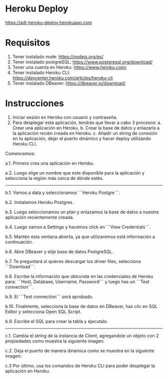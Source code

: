 # Heroku Deploy

https://adl-heroku-deploy.herokuapp.com

# Requisitos
1. Tener instalado node: https://nodejs.org/es/
2. Tener instalado postgreSQL: https://www.postgresql.org/download/
3. Tener una cuenta en Heroku: https://www.heroku.com/
4. Tener instalado Heroku CLI: https://devcenter.heroku.com/articles/heroku-cli
5. Tener instalado DBeaver: https://dbeaver.io/download/

# Instrucciones

1. Iniciar sesión en Heroku con usuario y contraseña.
2. Para desplegar esta aplicación, tendrás que llevar a cabo 3 procesos:
    a. Crear una aplicación en Heroku.
    b. Crear la base de datos y enlazarla a la aplicación recién creada en Heroku.
    c. Añadir un string de conexión en tu aplicación, dejar el puerto dinámico y hacer deploy utilizando Heroku CLI.

Comencemos:
<p>a.1. Primero crea una aplicación en Heroku.</p>
<p>a.2. Luego elige un nombre que este disponible para la aplicación y selecciona la región más cerca de dónde estés.</p>


<hr/>
<p>b.1. Vamos a data y seleccionamos ```Heroku Postgre```.</p>
<p>b.2. Instalamos Heroku Postgres.
</p>
<p>b.3. Luego seleccionamos un plan y enlazamos la base de datos a nuestra aplicación recientemente creada.
</p>
<p>b.4. Luego vamos a Settings y hacemos click en ```View Credentials```.
</p>
<p>b.5. Mantén esta ventana abierta, ya que utilizaremos está información a continuación.
</p>
<p>b.6. Abre DBeaver y elije base de datos PostgreSQL.
</p>
<p>b.7. Te preguntará si quieres descargar los driver files, selecciona ```Download```.
</p>
<p>b.8. Escribe la información que obtuviste en las credenciales de Heroku para: ```Host, Database, Username, Password``` y luego has un ```Test connection```.
</p>
<p>b.9. El ```Test connection``` será aprobado.
</p>
<p>b.10. Finalmente, selecciona la base de datos en DBeaver, has clic en SQL Editor y selecciona Open SQL Script.
</p>
<p>b.9. Escribe el SQL para crear la tabla y ejecutalo.
</p>

<hr/>

<p>c.1. Cambia el string de la instancia de Client, agregandole un objeto con 2 propiedades como muestra la siguiente imagen:
</p>
<p>c.2. Deja el puerto de manera dinámica como se muestra en la siguiente imagen:
</p>
<p>c.3 Por último, usa los comandos de Heroku CLI para poder desplegar la aplicación en Heroku.
</p>
